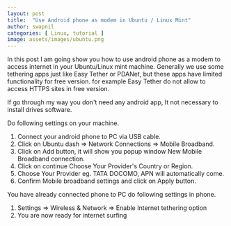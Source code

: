```yaml
---
layout: post
title:  "Use Android phone as modem in Ubuntu / Linux Mint"
author: swapnil
categories: [ Linux, tutorial ]
image: assets/images/ubuntu.png
---
```

In this post I am going show you how to use android phone as a modem to access internet in your Ubuntu/Linux mint machine. Generally we use some tethering apps just like Easy Tether or PDANet, but these apps have limited functionality for free version. for example Easy Tether do not allow to access HTTPS sites in free version.

If go through my way you don't need any android app, It not necessary to install drives software.

Do following settings on your machine.
  1. Connect your android phone to PC via USB cable.
  2. Click on Ubuntu dash => Network Connections => Mobile Broadband.
  3. Click on Add button, it will show you popup window New Mobile Broadband connection.
  4. Click on continue Choose Your Provider's Country or Region.
  5. Choose Your Provider eg. TATA DOCOMO, APN will automatically come.
  6. Confirm Mobile broadband settings and click on Apply button.
  
You have already connected phone to PC do following settings in phone.
  1. Settings => Wireless & Network => Enable Internet tethering option
  2. You are now ready for internet surfing

